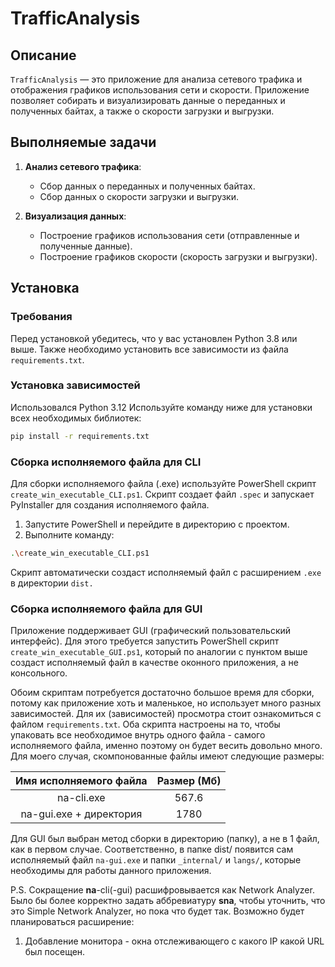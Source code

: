 # TrafficAnalysis

## Описание

`TrafficAnalysis` — это приложение для анализа сетевого трафика и отображения графиков использования сети и скорости. Приложение позволяет собирать и визуализировать данные о переданных и полученных байтах, а также о скорости загрузки и выгрузки.

## Выполняемые задачи

1. **Анализ сетевого трафика**:
    - Сбор данных о переданных и полученных байтах.
    - Сбор данных о скорости загрузки и выгрузки.

2. **Визуализация данных**:
    - Построение графиков использования сети (отправленные и полученные данные).
    - Построение графиков скорости (скорость загрузки и выгрузки).

## Установка

### Требования

Перед установкой убедитесь, что у вас установлен Python 3.8 или выше. Также необходимо установить все зависимости из файла `requirements.txt`.

### Установка зависимостей

Использовался Python 3.12
Используйте команду ниже для установки всех необходимых библиотек:

```sh
pip install -r requirements.txt
```

### Сборка исполняемого файла для CLI

Для сборки исполняемого файла (.exe) используйте PowerShell скрипт `create_win_executable_CLI.ps1`. Скрипт создает файл `.spec` и запускает PyInstaller для создания исполняемого файла.

1. Запустите PowerShell и перейдите в директорию с проектом.
2. Выполните команду:

```sh
.\create_win_executable_CLI.ps1
```

Скрипт автоматически создаст исполняемый файл с расширением `.exe` в директории `dist.`

### Сборка исполняемого файла для GUI

Приложение поддерживает GUI (графический пользовательский интерфейс). Для этого требуется запустить PowerShell скрипт `create_win_executable_GUI.ps1`, который по аналогии с пунктом выше создаст исполняемый файл в качестве оконного приложения, а не консольного.

Обоим скриптам потребуется достаточно большое время для сборки, потому как приложение хоть и маленькое, но использует много разных зависимостей. Для их (зависимостей) просмотра стоит ознакомиться с файлом `requirements.txt`. Оба скрипта настроены на то, чтобы упаковать все необходимое внутрь одного файла - самого исполняемого файла, именно поэтому он будет весить довольно много. Для моего случая, скомпонованные файлы имеют следующие размеры:

| Имя исполняемого файла  | Размер (Мб) |
| :---------------------: | :---------: |
|       na-cli.exe        |    567.6    |
| na-gui.exe + директория |    1780     |

Для GUI был выбран метод сборки в директорию (папку), а не в 1 файл, как в первом случае. Соответственно, в папке dist/ появится сам исполняемый файл `na-gui.exe` и папки `_internal/` и `langs/`, которые необходимы для работы данного приложения.

P.S. Сокращение **na**-cli(-gui) расшифровывается как Network Analyzer. Было бы более корректно задать аббревиатуру **sna**, чтобы уточнить, что это Simple Network Analyzer, но пока что будет так. Возможно будет планироваться расширение:

1. Добавление монитора - окна отслеживающего с какого IP какой URL был посещен.
